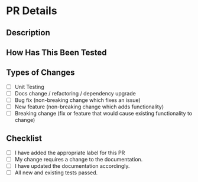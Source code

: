 # PR Details

<!--- Provide a general summary of your changes in the Title above -->

## Description

<!--- Describe your changes in detail -->

## How Has This Been Tested

<!--- Please describe in detail how you tested your changes. -->
<!--- Include details of your testing environment, and the tests you ran to -->
<!--- see how your change affects other areas of the code, etc. -->

## Types of Changes

<!--- What types of changes does your code introduce? Put an `x` in all the boxes that apply: -->
- [ ] Unit Testing
- [ ] Docs change / refactoring / dependency upgrade
- [ ] Bug fix (non-breaking change which fixes an issue)
- [ ] New feature (non-breaking change which adds functionality)
- [ ] Breaking change (fix or feature that would cause existing functionality to change)

## Checklist

<!--- Go over all the following points, and put an `x` in all the boxes that apply. -->
<!--- If you're unsure about any of these, don't hesitate to ask. We're here to help! -->

- [ ] I have added the appropriate label for this PR
- [ ] My change requires a change to the documentation.
- [ ] I have updated the documentation accordingly.
- [ ] All new and existing tests passed.
